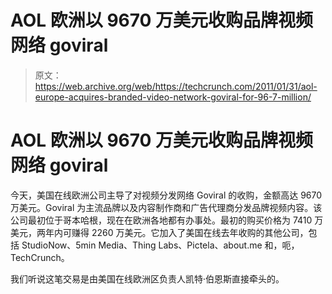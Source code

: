 # AOL 欧洲以 9670 万美元收购品牌视频网络 goviral 

> 原文：<https://web.archive.org/web/https://techcrunch.com/2011/01/31/aol-europe-acquires-branded-video-network-goviral-for-96-7-million/>

# AOL 欧洲以 9670 万美元收购品牌视频网络 goviral

今天，美国在线欧洲公司主导了对视频分发网络 Goviral 的收购，金额高达 9670 万美元。Goviral 为主流品牌以及内容制作商和广告代理商分发品牌视频内容。该公司最初位于哥本哈根，现在在欧洲各地都有办事处。最初的购买价格为 7410 万美元，两年内可赚得 2260 万美元。它加入了美国在线去年收购的其他公司，包括 StudioNow、5min Media、Thing Labs、Pictela、about.me 和，呃，TechCrunch。

我们听说这笔交易是由美国在线欧洲区负责人凯特·伯恩斯直接牵头的。